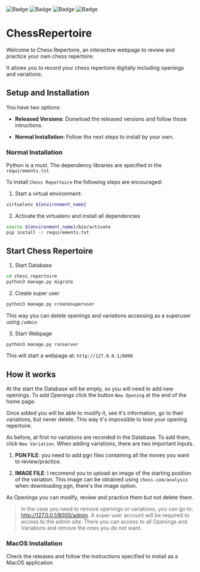 ![Badge](https://img.shields.io/static/v1?label=LANGUAGE%20USED&message=PYTHON&labelColor=505050&color=3776AB&style=for-the-badge&logoWidth=20&logoColor=3776AB&logo=python)
![Badge](https://img.shields.io/static/v1?label=USES&message=DJANGO&labelColor=505050&color=092E20&style=for-the-badge&logoWidth=20&logoColor=092E20&logo=django)
![Badge](https://img.shields.io/static/v1?label=Created%20By&message=Paudom&labelColor=505050&color=F5B047&style=for-the-badge&logoWidth=20&logoColor=F5B047&logo=adafruit)
![Badge](https://img.shields.io/static/v1?label=Version&message=1.5.0&labelColor=505050&color=43AA8B&style=for-the-badge&logoWith=20&logoColor=43AA8B&logo=addthis)

# ChessRepertoire
Welcome to Chess Repertoire, an interactive webpage to review and practice your own chess repertoire. 

It allows you to record your chess repertoire digitally including openings and variations.

## Setup and Installation
You have two options:

- **Released Versions**: Donwload the released versions and follow those intructions.

- **Normal Installation**: Follow the next steps to install by your own.

### Normal Installation

Python is a must. The dependency libraries are specified in the `requirements.txt`

To install `Chess Repertoire` the following steps are encouraged:

1. Start a virtual environment:
```bash
virtualenv ${environment_name}
```

2. Activate the virtualenv and install all dependencies
```bash
source ${environment_name}/bin/activate
pip install -r requirements.txt
```

## Start Chess Repertoire
1. Start Database
```bash
cd chess_repertoire
python3 manage.py migrate
```

2. Create super user
```bash
python3 manage.py createsuperuser
```
This way you can delete openings and variations accessing as a superuser using `/admin`

3. Start Webpage
```
python3 manage.py runserver
```
This will start a webpage at: `http://127.0.0.1/8000`

## How it works
At the start the Database will be empty, so you will need to add new openings. To add Openings click the button `New Opening` at the end of the home page.

Once added you will be able to modify it, see it's information, go to their variations, but never delete. This way it's impossible to lose your opening repertoire. 

As before, at first no variations are recorded in the Database. To add them, click `New Variation`. When adding variations, there are two important inputs.

1. **PGN FILE**: you need to add pgn files containing all the moves you want to review/practice.

2.  **IMAGE FILE**: I recomend you to upload an image of the starting position of the variation. This image can be obtained using `chess.com/analysis` when downloading pgn, there's the image option.

As Openings you can modify, review and practice them but not delete them.

> In the case you need to remove openings or variations, you can go to: http://127.0.0.1/8000/admin. A super user account will be required to access to the admin site. There you can access to all Openings and Variations and remove the ones you do not want.

### MacOS Installation
Check the releases and follow the instructions specified to install as a MacOS application